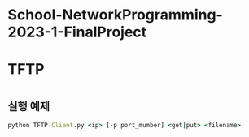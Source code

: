 # School-NetworkProgramming-2023-1-FinalProject

# TFTP

#
## 실행 예제
``` cmd
python TFTP-Client.py <ip> [-p port_mumber] <get|put> <filename>
```